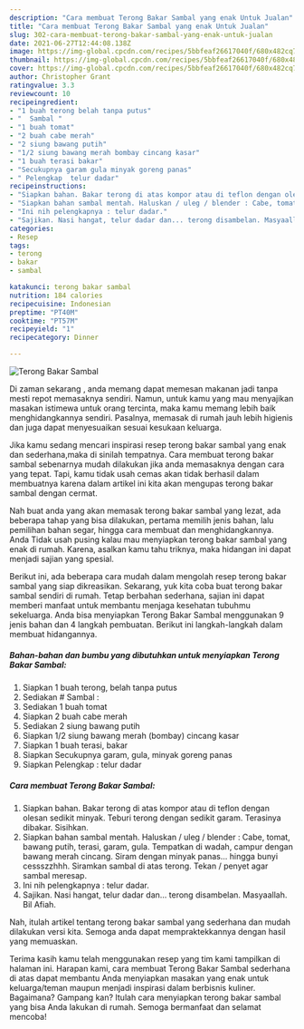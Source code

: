 ```yaml
---
description: "Cara membuat Terong Bakar Sambal yang enak Untuk Jualan"
title: "Cara membuat Terong Bakar Sambal yang enak Untuk Jualan"
slug: 302-cara-membuat-terong-bakar-sambal-yang-enak-untuk-jualan
date: 2021-06-27T12:44:08.138Z
image: https://img-global.cpcdn.com/recipes/5bbfeaf26617040f/680x482cq70/terong-bakar-sambal-foto-resep-utama.jpg
thumbnail: https://img-global.cpcdn.com/recipes/5bbfeaf26617040f/680x482cq70/terong-bakar-sambal-foto-resep-utama.jpg
cover: https://img-global.cpcdn.com/recipes/5bbfeaf26617040f/680x482cq70/terong-bakar-sambal-foto-resep-utama.jpg
author: Christopher Grant
ratingvalue: 3.3
reviewcount: 10
recipeingredient:
- "1 buah terong belah tanpa putus"
- "  Sambal "
- "1 buah tomat"
- "2 buah cabe merah"
- "2 siung bawang putih"
- "1/2 siung bawang merah bombay cincang kasar"
- "1 buah terasi bakar"
- "Secukupnya garam gula minyak goreng panas"
- " Pelengkap  telur dadar"
recipeinstructions:
- "Siapkan bahan. Bakar terong di atas kompor atau di teflon dengan olesan sedikit minyak. Teburi terong dengan sedikit garam. Terasinya dibakar. Sisihkan."
- "Siapkan bahan sambal mentah. Haluskan / uleg / blender : Cabe, tomat, bawang putih, terasi, garam, gula. Tempatkan di wadah, campur dengan bawang merah cincang. Siram dengan minyak panas... hingga bunyi cessszzhhh. Siramkan sambal di atas terong. Tekan / penyet agar sambal meresap."
- "Ini nih pelengkapnya : telur dadar."
- "Sajikan. Nasi hangat, telur dadar dan... terong disambelan. Masyaallah. Bil Afiah."
categories:
- Resep
tags:
- terong
- bakar
- sambal

katakunci: terong bakar sambal 
nutrition: 184 calories
recipecuisine: Indonesian
preptime: "PT40M"
cooktime: "PT57M"
recipeyield: "1"
recipecategory: Dinner

---
```



![Terong Bakar Sambal](https://img-global.cpcdn.com/recipes/5bbfeaf26617040f/680x482cq70/terong-bakar-sambal-foto-resep-utama.jpg)

Di zaman  sekarang , anda memang dapat memesan makanan jadi tanpa mesti repot memasaknya sendiri. Namun, untuk kamu yang mau menyajikan masakan istimewa untuk orang tercinta, maka kamu memang lebih baik menghidangkannya sendiri. Pasalnya, memasak di rumah jauh lebih higienis dan juga dapat menyesuaikan sesuai kesukaan keluarga.

Jika kamu sedang mencari inspirasi resep terong bakar sambal yang enak dan sederhana,maka di sinilah tempatnya. Cara membuat terong bakar sambal  sebenarnya mudah dilakukan jika anda memasaknya dengan cara yang tepat. Tapi, kamu tidak usah cemas akan tidak berhasil dalam membuatnya 
karena dalam artikel ini kita akan mengupas terong bakar sambal dengan cermat.  



Nah buat anda yang akan memasak terong bakar sambal yang lezat, ada beberapa tahap yang bisa dilakukan, pertama memilih jenis bahan, lalu pemilihan bahan segar, hingga cara membuat dan menghidangkannya. Anda Tidak usah pusing kalau mau menyiapkan terong bakar sambal yang enak di rumah. Karena, asalkan kamu  tahu triknya, maka hidangan ini dapat menjadi sajian yang spesial.

Berikut ini, ada beberapa cara mudah dalam mengolah resep terong bakar sambal yang siap dikreasikan. Sekarang, yuk kita coba buat terong bakar sambal sendiri di rumah. Tetap berbahan sederhana, sajian ini dapat memberi manfaat untuk membantu menjaga kesehatan tubuhmu sekeluarga. Anda bisa menyiapkan Terong Bakar Sambal menggunakan 9 jenis bahan dan 4 langkah pembuatan. Berikut ini langkah-langkah dalam membuat hidangannya.

<!--inarticleads1-->

##### Bahan-bahan dan bumbu yang dibutuhkan untuk menyiapkan Terong Bakar Sambal:

1. Siapkan 1 buah terong, belah tanpa putus
1. Sediakan  # Sambal :
1. Sediakan 1 buah tomat
1. Siapkan 2 buah cabe merah
1. Sediakan 2 siung bawang putih
1. Siapkan 1/2 siung bawang merah (bombay) cincang kasar
1. Siapkan 1 buah terasi, bakar
1. Siapkan Secukupnya garam, gula, minyak goreng panas
1. Siapkan  Pelengkap : telur dadar




<!--inarticleads2-->

##### Cara membuat Terong Bakar Sambal:

1. Siapkan bahan. Bakar terong di atas kompor atau di teflon dengan olesan sedikit minyak. Teburi terong dengan sedikit garam. Terasinya dibakar. Sisihkan.
1. Siapkan bahan sambal mentah. Haluskan / uleg / blender : Cabe, tomat, bawang putih, terasi, garam, gula. Tempatkan di wadah, campur dengan bawang merah cincang. Siram dengan minyak panas... hingga bunyi cessszzhhh. Siramkan sambal di atas terong. Tekan / penyet agar sambal meresap.
1. Ini nih pelengkapnya : telur dadar.
1. Sajikan. Nasi hangat, telur dadar dan... terong disambelan. Masyaallah. Bil Afiah.




Nah, itulah artikel tentang  terong bakar sambal  yang sederhana dan mudah dilakukan versi kita. Semoga anda dapat mempraktekkannya dengan hasil yang memuaskan. 

Terima kasih kamu telah menggunakan resep yang tim kami tampilkan di halaman ini. Harapan kami, cara membuat  Terong Bakar Sambal sederhana di atas dapat membantu Anda menyiapkan masakan yang enak untuk keluarga/teman maupun menjadi inspirasi dalam berbisnis kuliner. Bagaimana? Gampang kan? Itulah cara menyiapkan terong bakar sambal yang bisa Anda lakukan di rumah. Semoga bermanfaat dan selamat mencoba!

